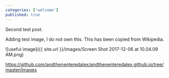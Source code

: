 ```yaml
---
categories: ['welcome']
published: true
---
```


Second test post.

Adding test image, I do not own this. This has been copied from Wikipedia.

![useful image]({{ site.url }}/images/Screen Shot 2017-12-06 at 10.04.09 AM.png)


https://github.com/andthenenteredalex/andthenenteredalex.github.io/tree/master/images
